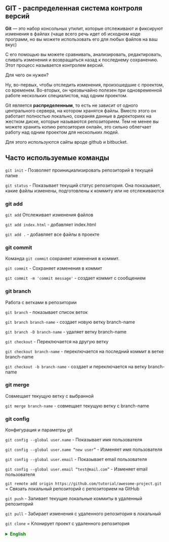 ## GIT - распределенная система контроля версий

**Git** — это набор консольных утилит, которые отслеживают и фиксируют изменения в файлах (чаще всего речь идет об исходном коде программ, но вы можете использовать его для любых файлов на ваш вкус)

С его помощью вы можете сравнивать, анализировать, редактировать, сливать изменения и возвращаться назад к последнему сохранению. Этот процесс называется контролем версий.

Для чего он нужен?

Ну, во-первых, чтобы отследить изменения, произошедшие с проектом, со временем.
Во-вторых, он чрезвычайно полезен при одновременной работе нескольких специалистов, над одним проектом.

Git является **распределенным**, то есть не зависит от одного центрального сервера, на котором хранятся файлы. Вместо этого он работает полностью локально, сохраняя данные в директориях на жестком диске, которые называются репозиторием.
Тем не менее вы можете хранить копию репозитория онлайн, это сильно облегчает работу над одним проектом для нескольких людей.

Для этого используются сайты вроде github и bitbucket.

## Часто используемые команды 

`git init` - Позволяет проинициализировать репозиторий в текущей папке

`git status` - Показывает текущий статус репозитория. Она показывает, какие файлы изменены, подготовлены к коммиту или не отслеживаются

### git add
`git add` Отслеживает изменения файлов 

`git add index.html` - добавляет index.html

`git add .` - добавляет все файлы в проекте 

### git commit
Команда `git commit` сохраняет изменения в коммит.

`git commit` - Сохраняет изменения в коммит

`git commit -m 'commit message'` - создает коммит с сообщением


### git branch
Работа с ветками в репозитории

`git branch` - показывает список веток 

`git branch branch-name` - создает новую ветку branch-name

`git branch -D branch-name` - удаляет ветку branch-name 

`git checkout` - Переключается на другую ветку

`git checkout branch-name` - переключается на последний коммит в ветке branch-name

`git checkout -b branch-name` - создает и переключается на ветку branch-name 



### git merge
Совмещает текущую ветку с выбранной 

`git merge branch-name` - совмещает текущую ветку с branch-name 


### git config
Конфигурация и параметры git 


`git config --global user.name` - Показывает имя пользователя 

`git config --global user.name “new user”` - Изменяет имя пользователя 

`git config --global user.email` - Показывает email пользователя 

`git config --global user.email “test@mail.com”` - Изменяет email пользователя 

`git remote add origin https://github.com/tutorial/awesome-project.git` = Связать локальный репозиторий с репозиторием на GitHub


`git push` - Заливает текущие локальные коммиты в удаленный репозиторий

`git pull` - Забирает изменения с удаленного репозитория в локальный

`git clone` = Клонирует проект с удаленного репозитория 


<details style="margin-top: 16px">
  <summary style="cursor: pointer; color: green;"><b>English</b></summary>

## GIT - Distributed Version Control System

**Git** is a set of command-line utilities that track and record changes in files (usually referring to source code of programs, but you can use it for any files you prefer).

With its help, you can compare, analyze, edit, merge changes, and revert back to previous states. This process is called version control.

### Why is it needed?

Firstly, to track changes that have occurred in a project over time.
Secondly, it's extremely useful when multiple specialists are working concurrently on a single project.

Git is **distributed**, meaning it doesn't rely on a single central server to store files. Instead, it operates entirely locally, storing data in directories on the hard drive, which are called repositories.
However, you can also store a copy of the repository online, greatly facilitating collaboration on a project among multiple people.

For this purpose, websites like GitHub and Bitbucket are used.


## Commonly Used Commands

`git init` - command allows you to initialize a repository in the current directory. This sets up the necessary Git infrastructure for version control

`git status` - command provides information about the current status of your repository. It shows you which files are modified, staged, or untracked.

### git add
`git add` The command is used to track changes in files

`git add index.html` - stages changes in index.html

`git add .` - stages all files in the project

### git commit
`git commit` command saves changes in a commit.

`git commit` - opens the commit editor to save changes

`git commit -m 'commit message'` - creates a commit with a specified message

These commands are crucial for managing your version control workflow effectively.

### git branch

In this section, we'll cover important Git commands for working with branches in your repository.

`git branch` - shows a list of branches

`git branch branch-name` - creates a new branch named branch-name

`git branch -D branch-name` - deletes the branch branch-name

`git checkout` - switches to another branch

`git checkout branch-name` - switches to the latest commit in the branch branch-name

`git checkout -b branch-name` -creates and switches to the branch branch-name


These commands are vital for managing branches and organizing your development workflow.


### git merge
Combines the current branch with another branch

`git merge branch-name` - merges the current branch with branch-name


### git config
Configuration and Git parameters.

`git config --global user.name` - displays the user's name

`git config --global user.name “new user”` - changes the user's name

`git config --global user.email` - displays the user's email

`git config --global user.email “test@mail.com”` - changes the user's email

`git remote add origin https://github.com/tutorial/awesome-project.git` - links the local repository with a repository on GitHub.



`git push` - Uploads current local commits to a remote repository

`git pull` - Fetches changes from a remote repository to the local repository

`git clone` - Clones a project from a remote repository

</details>
